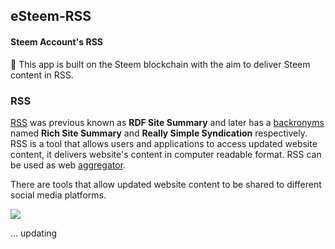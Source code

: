 ## eSteem-RSS
#### Steem Account's RSS
💐 This app is built on the Steem blockchain with the aim to deliver Steem content in RSS.

### RSS
[RSS](https://en.wikipedia.org/wiki/RSS) was previous known as **RDF Site Summary** and later has a [backronyms](https://en.wikipedia.org/wiki/Backronym) named **Rich Site Summary** and **Really Simple Syndication** respectively. RSS is a tool that allows users and applications to access updated website content, it delivers website's content in computer readable format. RSS can be used as web [aggregator](https://en.m.wikipedia.org/wiki/News_aggregator).

There are tools that allow updated website content to be shared to different social media platforms. 

![](https://cdn.pixabay.com/photo/2016/02/03/15/48/social-media-1177293_1280.png)

… updating